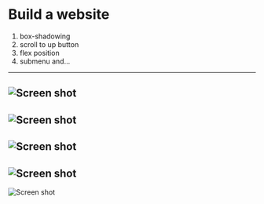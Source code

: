 # Build a website


1. box-shadowing
2. scroll to up button
3. flex position
4. submenu and...
---


![Screen shot](one.png)
---
![Screen shot](web/7/tow.png)
---
![Screen shot](web/7/tri.png)
---
![Screen shot](web/7/for.png)
---
![Screen shot](web/7/five.png)